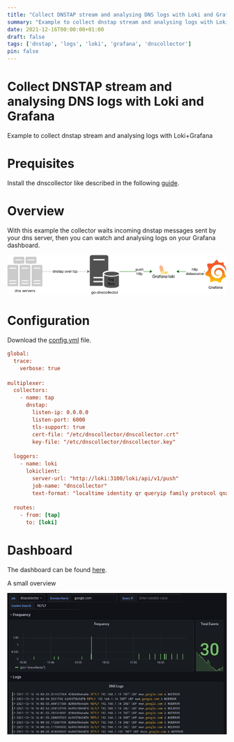 ```yaml
---
title: "Collect DNSTAP stream and analysing DNS logs with Loki and Grafana"
summary: "Example to collect dnstap stream and analysing logs with Loki and Grafana"
date: 2021-12-16T00:00:00+01:00
draft: false
tags: ['dnstap', 'logs', 'loki', 'grafana', 'dnscollector']
pin: false
---
```


# Collect DNSTAP stream and analysing DNS logs with Loki and Grafana

Example to collect dnstap stream and analysing logs with Loki+Grafana

# Prequisites

Install the dnscollector like described in the following [guide](https://dmachard.github.io/posts/0007-dnscollector-install-binary/).

# Overview

With this example the collector waits incoming dnstap messages sent by your dns server, then you can watch and analysing logs on your Grafana dashboard.

![prometheus dnscollector](/images/0044/use-case-4.png)

# Configuration

Download the [config.yml](https://github.com/dmachard/go-dnscollector/blob/main/example-config/use-case-4.yml) file. 

```ini
global:
  trace:
    verbose: true

multiplexer:
  collectors:
    - name: tap
      dnstap:
        listen-ip: 0.0.0.0
        listen-port: 6000
        tls-support: true
        cert-file: "/etc/dnscollector/dnscollector.crt"
        key-file: "/etc/dnscollector/dnscollector.key"

  loggers:
    - name: loki
      lokiclient:
        server-url: "http://loki:3100/loki/api/v1/push"
        job-name: "dnscollector"
        text-format: "localtime identity qr queryip family protocol qname qtype rcode"

  routes:
    - from: [tap]
      to: [loki]
```

# Dashboard

The dashboard can be found [here](https://github.com/dmachard/grafana-dashboards/tree/main/Go-DnsCollector).

A small overview 

![dashboard dnscollector](/images/0044/dashboard.png)
